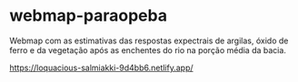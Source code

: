 # webmap-paraopeba
Webmap com as estimativas das respostas expectrais de argilas, óxido de ferro e da vegetação após as enchentes do rio na porção média da bacia.


https://loquacious-salmiakki-9d4bb6.netlify.app/
